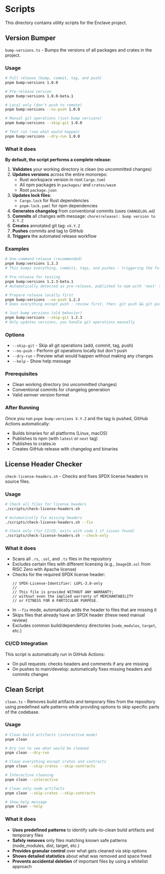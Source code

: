 # Scripts

This directory contains utility scripts for the Enclave project.

## Version Bumper

`bump-versions.ts` - Bumps the versions of all packages and crates in the project.

### Usage

```bash
# Full release (bump, commit, tag, and push)
pnpm bump:versions 1.0.0

# Pre-release version
pnpm bump:versions 1.0.0-beta.1

# Local only (don't push to remote)
pnpm bump:versions --no-push 1.0.0

# Manual git operations (just bump versions)
pnpm bump:versions --skip-git 1.0.0

# Test run (see what would happen)
pnpm bump:versions --dry-run 1.0.0
```

### What it does

**By default, the script performs a complete release:**

1. **Validates** your working directory is clean (no uncommitted changes)
2. **Updates versions** across the entire monorepo:
   - Rust workspace version in root `Cargo.toml`
   - All npm packages in `packages/` and `crates/wasm`
   - Root `package.json`
3. **Updates lock files**:
   - `Cargo.lock` for Rust dependencies
   - `pnpm-lock.yaml` for npm dependencies
4. **Generates changelog** from conventional commits (uses `CHANGELOG.md`)
5. **Commits** all changes with message: `chore(release): bump version to X.Y.Z`
6. **Creates** annotated git tag: `vX.Y.Z`
7. **Pushes** commits and tag to GitHub
8. **Triggers** the automated release workflow

### Examples

```bash
# One-command release (recommended)
pnpm bump:versions 1.2.3
# This bumps everything, commits, tags, and pushes - triggering the full release!

# Pre-release for testing
pnpm bump:versions 1.2.3-beta.1
# Automatically detected as pre-release, published to npm with 'next' tag

# Prepare release locally first
pnpm bump:versions --no-push 1.2.3
# Does everything except push - review first, then: git push && git push --tags

# Just bump versions (old behavior)
pnpm bump:versions --skip-git 1.2.3
# Only updates versions, you handle git operations manually
```

### Options

- `--skip-git` - Skip all git operations (add, commit, tag, push)
- `--no-push` - Perform git operations locally but don't push
- `--dry-run` - Preview what would happen without making any changes
- `--help` - Show help message

### Prerequisites

- Clean working directory (no uncommitted changes)
- Conventional commits for changelog generation
- Valid semver version format

### After Running

Once you run `pnpm bump:versions X.Y.Z` and the tag is pushed, GitHub Actions automatically:

- Builds binaries for all platforms (Linux, macOS)
- Publishes to npm (with `latest` or `next` tag)
- Publishes to crates.io
- Creates GitHub release with changelog and binaries

## License Header Checker

`check-license-headers.sh` - Checks and fixes SPDX license headers in source files.

### Usage

```bash
# Check all files for license headers
./scripts/check-license-headers.sh

# Automatically fix missing headers
./scripts/check-license-headers.sh --fix

# Check only (for CI/CD, exits with code 1 if issues found)
./scripts/check-license-headers.sh --check-only
```

### What it does

- Scans all `.rs`, `.sol`, and `.ts` files in the repository
- Excludes certain files with different licensing (e.g., `ImageID.sol` from RISC Zero with Apache license)
- Checks for the required SPDX license header:
  ```
  // SPDX-License-Identifier: LGPL-3.0-only
  //
  // This file is provided WITHOUT ANY WARRANTY;
  // without even the implied warranty of MERCHANTABILITY
  // or FITNESS FOR A PARTICULAR PURPOSE.
  ```
- In `--fix` mode, automatically adds the header to files that are missing it
- Skips files that already have an SPDX header (these need manual review)
- Excludes common build/dependency directories (`node_modules`, `target`, etc.)

### CI/CD Integration

This script is automatically run in GitHub Actions:

- On pull requests: checks headers and comments if any are missing
- On pushes to main/develop: automatically fixes missing headers and commits changes

## Clean Script

`clean.ts` - Removes build artifacts and temporary files from the repository using predefined safe patterns while providing options to skip specific parts of the codebase.

### Usage

```bash
# Clean build artifacts (interactive mode)
pnpm clean

# Dry run to see what would be cleaned
pnpm clean --dry-run

# Clean everything except crates and contracts
pnpm clean --skip-crates --skip-contracts

# Interactive cleaning
pnpm clean --interactive

# Clean only node artifacts
pnpm clean --skip-crates --skip-contracts

# Show help message
pnpm clean --help
```

### What it does

- **Uses predefined patterns** to identify safe-to-clean build artifacts and temporary files
- **Safely removes** only files matching known safe patterns (node_modules, dist, target, etc.)
- **Provides granular control** over what gets cleaned via skip options
- **Shows detailed statistics** about what was removed and space freed
- **Prevents accidental deletion** of important files by using a whitelist approach
